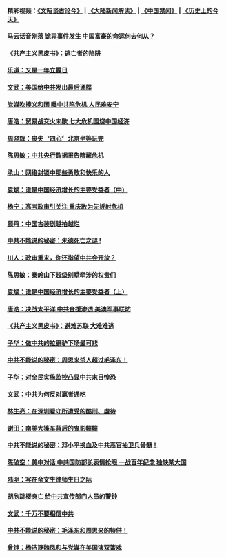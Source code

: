 #### 精彩视频：[《文昭谈古论今》](https://github.com/gfw-breaker/wenzhao/blob/master/README.md?t=11161531) | [《大陆新闻解读》](https://github.com/gfw-breaker/ntdtv-comedy/blob/master/README.md?t=11161531) | [《中国禁闻》](https://github.com/gfw-breaker/ntdtv-news/blob/master/README.md?t=11161531) | [《历史上的今天》](https://github.com/gfw-breaker/today-in-history/blob/master/README.md?t=11161531) 

#### [马云话音刚落 诡异事件发生 中国富豪的命运何去何从？](../pages/news207/a1399573.md?t=11161531) 

#### [《共产主义黑皮书》：逃亡者的陷阱](../pages/news207/a1399575.md?t=11161531) 

#### [乐道：又是一年立霾日](../pages/news207/a1399482.md?t=11161531) 

#### [文武：美国给中共发出最后通牒](../pages/news207/a1399480.md?t=11161531) 

#### [党媒吹捧义和团 曝中共陷危机 人民难安宁](../pages/news207/a1399476.md?t=11161531) 

#### [唐浩：贸易战交火未歇 七大危机围烧中国经济](../pages/news207/a1399474.md?t=11161531) 

#### [周晓辉：丧失〝四心〞北京坐等玩完](../pages/news207/a1399473.md?t=11161531) 


#### [陈思敏：中共央行数据报告暗藏危机](../pages/news207/a1399383.md?t=11161531) 

#### [承山：网络封锁中那些勇敢和快乐的人](../pages/news207/a1399382.md?t=11161531) 

#### [袁斌：谁是中国经济增长的主要受益者（中）](../pages/news207/a1399380.md?t=11161531) 

#### [杨宁：高考政审引关注 重庆敢为先折射危机](../pages/news207/a1399345.md?t=11161531) 

#### [颜丹：中国古装剧越拍越烂](../pages/news207/a1399344.md?t=11161531) 

#### [中共不能说的秘密：朱德死亡之谜 !](../pages/news207/a1399293.md?t=11161531) 


#### [川人：政审重来，你还指望中共会开放？](../pages/news207/a1399258.md?t=11161531) 

#### [陈思敏：秦岭山下超级别墅牵涉的权贵们](../pages/news207/a1399255.md?t=11161531) 

#### [袁斌：谁是中国经济增长的主要受益者（上）](../pages/news207/a1399253.md?t=11161531) 

#### [唐浩：决战太平洋 中共金援渗透 美澳军事联防](../pages/news207/a1399249.md?t=11161531) 

#### [《共产主义黑皮书》：避难苏联 大难难逃](../pages/news207/a1399238.md?t=11161531) 

#### [子华：做中共的拉磨驴下场最可悲](../pages/news207/a1399209.md?t=11161531) 

#### [中共不能说的秘密：周恩来杀人超过毛泽东！](../pages/news207/a1398975.md?t=11161531) 


#### [子华：对全民实施监控凸显中共末日惶恐](../pages/news207/a1399091.md?t=11161531) 

#### [文武：中共为何反对赢者通吃](../pages/news207/a1398961.md?t=11161531) 

#### [林生亮：在深圳看守所遭受的酷刑、虐待](../pages/news207/a1399017.md?t=11161531) 

#### [谢田：南美大篷车背后的鬼影幢幢](../pages/news207/a1399016.md?t=11161531) 

#### [中共不能说的秘密：邓小平换血及中共高官抽卫兵骨髓！](../pages/news207/a1398976.md?t=11161531) 

#### [陈破空：美中对话 中共国防部长表情抢眼 一战百年纪念 独缺某大国](../pages/news207/a1399014.md?t=11161531) 

#### [陆明：写在余文生律师生日之际](../pages/news207/a1398986.md?t=11161531) 

#### [胡欣跳楼身亡 给中共宣传部门人员的警钟](../pages/news207/a1398962.md?t=11161531) 

#### [文武：千万不要相信中共](../pages/news207/a1398959.md?t=11161531) 


#### [中共不能说的秘密：毛泽东和周恩来的特供！](../pages/news207/a1398811.md?t=11161531) 

#### [曾铮：杨洁篪魏凤和与党媒在美国演双簧戏](../pages/news207/a1398871.md?t=11161531) 

